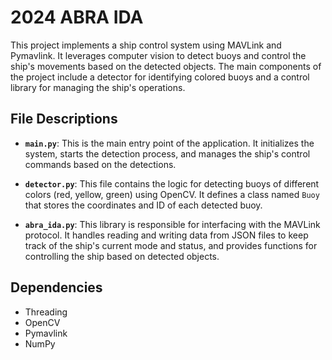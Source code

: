# 2024 ABRA IDA
 This project implements a ship control system using MAVLink and Pymavlink. It leverages computer vision to detect buoys and control the ship's movements based on the detected objects. The main components of the project include a detector for identifying colored buoys and a control library for managing the ship's operations.

## File Descriptions

- **`main.py`**: This is the main entry point of the application. It initializes the system, starts the detection process, and manages the ship's control commands based on the detections.

- **`detector.py`**: This file contains the logic for detecting buoys of different colors (red, yellow, green) using OpenCV. It defines a class named `Buoy` that stores the coordinates and ID of each detected buoy.

- **`abra_ida.py`**: This library is responsible for interfacing with the MAVLink protocol. It handles reading and writing data from JSON files to keep track of the ship's current mode and status, and provides functions for controlling the ship based on detected objects.

## Dependencies

- Threading
- OpenCV
- Pymavlink
- NumPy

